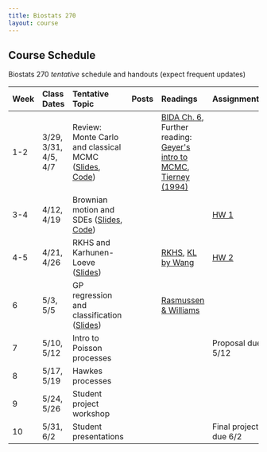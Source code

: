 ```yaml
---
title: Biostats 270
layout: course
---
```


## Course Schedule

Biostats 270 _tentative_ schedule and handouts (expect frequent updates)


| Week | Class Dates | Tentative Topic | Posts | Readings | Assignments
|:-----------|:-----------|:------------|:------------|:------------|:------------|
|  1-2 | 3/29, 3/31, 4/5, 4/7   | Review: Monte Carlo and classical MCMC ([Slides](https://ucla-biostats-270.github.io/slides/StochProc1.pdf), [Code](https://ucla-biostats-270.github.io/code/SP_Lecture1.R)) | | [BIDA Ch. 6](https://ucla-biostats-270.github.io/reading/BIDA.pdf), Further reading: [Geyer's intro to MCMC](https://ucla-biostats-270.github.io/reading/GeyerIntro.pdf), [Tierney (1994)](https://ucla-biostats-270.github.io/reading/Tierney.pdf) |
|  3-4 | 4/12, 4/19 | Brownian motion and SDEs ([Slides](https://ucla-biostats-270.github.io/slides/StochProc2.pdf), [Code](https://ucla-biostats-270.github.io/code/SP_Lecture2.R)) | |  | [HW 1](https://ucla-biostats-270.github.io/notes/HW1.pdf)
|4-5| 4/21, 4/26 | RKHS and Karhunen-Loeve ([Slides](https://ucla-biostats-270.github.io/slides/StochProc3.pdf)) || [RKHS](https://ucla-biostats-270.github.io/reading/RKHS.pdf), [KL by Wang](https://ucla-biostats-270.github.io/reading/Wang.pdf)| [HW 2](https://ucla-biostats-270.github.io/notes/HW2.pdf)
|  6 |  5/3, 5/5 | GP regression and classification ([Slides](https://ucla-biostats-270.github.io/slides/BabaksGP.pdf)) | | [Rasmussen & Williams](http://gaussianprocess.org/gpml/chapters/RW.pdf)
| 7 | 5/10, 5/12 | Intro to Poisson processes | | | Proposal due 5/12
|  8 | 5/17, 5/19 | Hawkes processes | | | 
| 9 | 5/24, 5/26 | Student project workshop |||
| 10 | 5/31, 6/2 | Student presentations | | |Final project due 6/2

